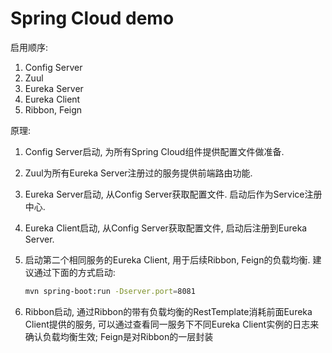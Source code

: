 # Spring Cloud demo

启用顺序:

1. Config Server
1. Zuul
1. Eureka Server
1. Eureka Client
1. Ribbon, Feign

原理:

1. Config Server启动, 为所有Spring Cloud组件提供配置文件做准备.
1. Zuul为所有Eureka Server注册过的服务提供前端路由功能.
1. Eureka Server启动, 从Config Server获取配置文件. 启动后作为Service注册中心.
1. Eureka Client启动, 从Config Server获取配置文件, 启动后注册到Eureka Server.
1. 启动第二个相同服务的Eureka Client, 用于后续Ribbon, Feign的负载均衡. 建议通过下面的方式启动:
   
   ```bash
   mvn spring-boot:run -Dserver.port=8081
   ```
1. Ribbon启动, 通过Ribbon的带有负载均衡的RestTemplate消耗前面Eureka Client提供的服务, 可以通过查看同一服务下不同Eureka Client实例的日志来确认负载均衡生效; Feign是对Ribbon的一层封装